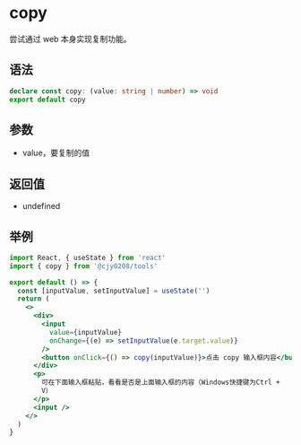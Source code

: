 # copy

尝试通过 web 本身实现复制功能。

## 语法

```ts
declare const copy: (value: string | number) => void
export default copy
```

## 参数

- value，要复制的值

## 返回值

- undefined

## 举例

```jsx
import React, { useState } from 'react'
import { copy } from '@cjy0208/tools'

export default () => {
  const [inputValue, setInputValue] = useState('')
  return (
    <>
      <div>
        <input
          value={inputValue}
          onChange={(e) => setInputValue(e.target.value)}
        />
        <button onClick={() => copy(inputValue)}>点击 copy 输入框内容</button>
      </div>
      <p>
        可在下面输入框粘贴，看看是否是上面输入框的内容（Windows快捷键为Ctrl +
        V）
      </p>
      <input />
    </>
  )
}
```
